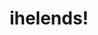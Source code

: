 ---
pid: rs262
title: ihelends!
location_transcription: Pole safes
coordinates: "[-75.172473603427, 39.949383101817]"
zipcode: 
gen_neighborhood: 
neighborhood: 
outside_phl: 
age: 
age_range: 
instagram: 
image_file_name: rs_262.jpg
proposal_transcription: 
topic: Unknown
topic_summary: '0'
type: Other No Form
keywords_other: pole safes
credit: 
image_labels: 
twitter: 
facebook: 
permalink: "/monuments/rs262/"
layout: item-page
---